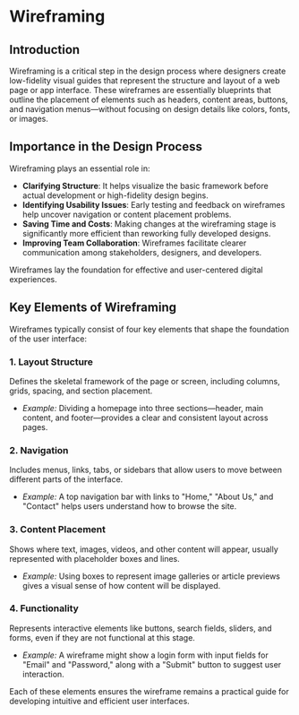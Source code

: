 # Wireframing

##  Introduction

Wireframing is a critical step in the design process where designers create low-fidelity visual guides that represent the structure and layout of a web page or app interface. These wireframes are essentially blueprints that outline the placement of elements such as headers, content areas, buttons, and navigation menus—without focusing on design details like colors, fonts, or images.

## Importance in the Design Process

Wireframing plays an essential role in:

- **Clarifying Structure**: It helps visualize the basic framework before actual development or high-fidelity design begins.
- **Identifying Usability Issues**: Early testing and feedback on wireframes help uncover navigation or content placement problems.
- **Saving Time and Costs**: Making changes at the wireframing stage is significantly more efficient than reworking fully developed designs.
- **Improving Team Collaboration**: Wireframes facilitate clearer communication among stakeholders, designers, and developers.

Wireframes lay the foundation for effective and user-centered digital experiences.

##  Key Elements of Wireframing

Wireframes typically consist of four key elements that shape the foundation of the user interface:

### 1. **Layout Structure**
Defines the skeletal framework of the page or screen, including columns, grids, spacing, and section placement.

-  *Example:* Dividing a homepage into three sections—header, main content, and footer—provides a clear and consistent layout across pages.

### 2. **Navigation**
Includes menus, links, tabs, or sidebars that allow users to move between different parts of the interface.

-  *Example:* A top navigation bar with links to "Home," "About Us," and "Contact" helps users understand how to browse the site.

### 3. **Content Placement**
Shows where text, images, videos, and other content will appear, usually represented with placeholder boxes and lines.

-  *Example:* Using boxes to represent image galleries or article previews gives a visual sense of how content will be displayed.

### 4. **Functionality**
Represents interactive elements like buttons, search fields, sliders, and forms, even if they are not functional at this stage.

-  *Example:* A wireframe might show a login form with input fields for "Email" and "Password," along with a "Submit" button to suggest user interaction.

Each of these elements ensures the wireframe remains a practical guide for developing intuitive and efficient user interfaces.
